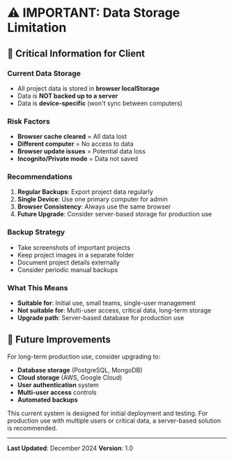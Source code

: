 # ⚠️ IMPORTANT: Data Storage Limitation

## 🚨 Critical Information for Client

### **Current Data Storage**
- All project data is stored in **browser localStorage**
- Data is **NOT backed up to a server**
- Data is **device-specific** (won't sync between computers)

### **Risk Factors**
- **Browser cache cleared** = All data lost
- **Different computer** = No access to data
- **Browser update issues** = Potential data loss
- **Incognito/Private mode** = Data not saved

### **Recommendations**
1. **Regular Backups**: Export project data regularly
2. **Single Device**: Use one primary computer for admin
3. **Browser Consistency**: Always use the same browser
4. **Future Upgrade**: Consider server-based storage for production use

### **Backup Strategy**
- Take screenshots of important projects
- Keep project images in a separate folder
- Document project details externally
- Consider periodic manual backups

### **What This Means**
- **Suitable for**: Initial use, small teams, single-user management
- **Not suitable for**: Multi-user access, critical data, long-term storage
- **Upgrade path**: Server-based database for production use

## 🔄 Future Improvements

For long-term production use, consider upgrading to:
- **Database storage** (PostgreSQL, MongoDB)
- **Cloud storage** (AWS, Google Cloud)
- **User authentication** system
- **Multi-user access** controls
- **Automated backups**

This current system is designed for initial deployment and testing. For production use with multiple users or critical data, a server-based solution is recommended.

---

**Last Updated**: December 2024
**Version**: 1.0
